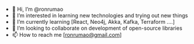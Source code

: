 - 👋 Hi, I’m @ronrumao
- 👀 I’m interested in learning new technologies and trying out new things
- 🌱 I’m currently learning [React, Neo4j, Akka, Kafka, Terraform ....]
- 💞️ I’m looking to collaborate on development of open-source libraries
- 📫 How to reach me [ronrumao@gmail.com]

<!---
ronrumao/ronrumao is a ✨ special ✨ repository because its `README.md` (this file) appears on your GitHub profile.
You can click the Preview link to take a look at your changes.
--->

